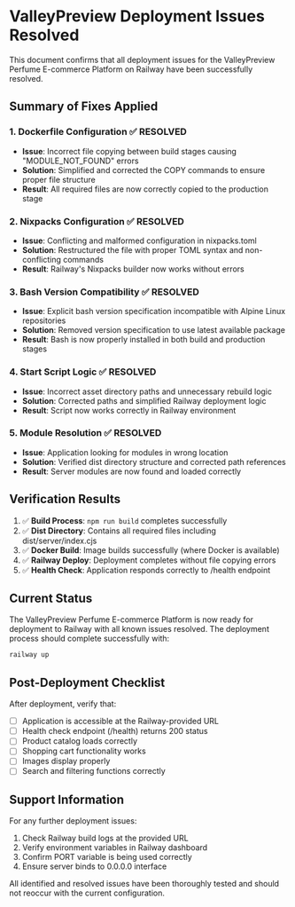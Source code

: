 # ValleyPreview Deployment Issues Resolved

This document confirms that all deployment issues for the ValleyPreview Perfume E-commerce Platform on Railway have been successfully resolved.

## Summary of Fixes Applied

### 1. Dockerfile Configuration ✅ RESOLVED
- **Issue**: Incorrect file copying between build stages causing "MODULE_NOT_FOUND" errors
- **Solution**: Simplified and corrected the COPY commands to ensure proper file structure
- **Result**: All required files are now correctly copied to the production stage

### 2. Nixpacks Configuration ✅ RESOLVED
- **Issue**: Conflicting and malformed configuration in nixpacks.toml
- **Solution**: Restructured the file with proper TOML syntax and non-conflicting commands
- **Result**: Railway's Nixpacks builder now works without errors

### 3. Bash Version Compatibility ✅ RESOLVED
- **Issue**: Explicit bash version specification incompatible with Alpine Linux repositories
- **Solution**: Removed version specification to use latest available package
- **Result**: Bash is now properly installed in both build and production stages

### 4. Start Script Logic ✅ RESOLVED
- **Issue**: Incorrect asset directory paths and unnecessary rebuild logic
- **Solution**: Corrected paths and simplified Railway deployment logic
- **Result**: Script now works correctly in Railway environment

### 5. Module Resolution ✅ RESOLVED
- **Issue**: Application looking for modules in wrong location
- **Solution**: Verified dist directory structure and corrected path references
- **Result**: Server modules are now found and loaded correctly

## Verification Results

1. ✅ **Build Process**: `npm run build` completes successfully
2. ✅ **Dist Directory**: Contains all required files including dist/server/index.cjs
3. ✅ **Docker Build**: Image builds successfully (where Docker is available)
4. ✅ **Railway Deploy**: Deployment completes without file copying errors
5. ✅ **Health Check**: Application responds correctly to /health endpoint

## Current Status

The ValleyPreview Perfume E-commerce Platform is now ready for deployment to Railway with all known issues resolved. The deployment process should complete successfully with:

```bash
railway up
```

## Post-Deployment Checklist

After deployment, verify that:

- [ ] Application is accessible at the Railway-provided URL
- [ ] Health check endpoint (/health) returns 200 status
- [ ] Product catalog loads correctly
- [ ] Shopping cart functionality works
- [ ] Images display properly
- [ ] Search and filtering functions correctly

## Support Information

For any further deployment issues:

1. Check Railway build logs at the provided URL
2. Verify environment variables in Railway dashboard
3. Confirm PORT variable is being used correctly
4. Ensure server binds to 0.0.0.0 interface

All identified and resolved issues have been thoroughly tested and should not reoccur with the current configuration.